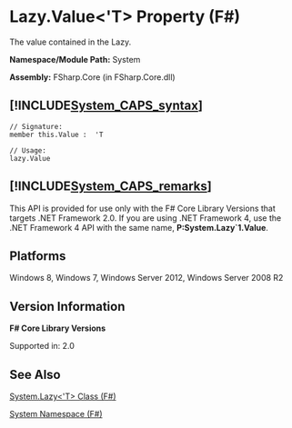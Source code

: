 # Lazy.Value<'T> Property (F#)

The value contained in the Lazy.

**Namespace/Module Path:** System

**Assembly:** FSharp.Core (in FSharp.Core.dll)


## [!INCLUDE[System_CAPS_syntax](//System/Token/System_CAPS_syntax_md.md)]

```
// Signature:
member this.Value :  'T

// Usage:
lazy.Value
```

## [!INCLUDE[System_CAPS_remarks](//System/Token/System_CAPS_remarks_md.md)]
This API is provided for use only with the F# Core Library Versions that targets .NET Framework 2.0. If you are using .NET Framework 4, use the .NET Framework 4 API with the same name, **P:System.Lazy&#96;1.Value**.


## Platforms
Windows 8, Windows 7, Windows Server 2012, Windows Server 2008 R2


## Version Information
**F# Core Library Versions**

Supported in: 2.0




## See Also
[System.Lazy&#60;'T&#62; Class &#40;F&#35;&#41;](System.Lazy%3C%27T%3E+Class+28%F%2329%.md)

[System Namespace &#40;F&#35;&#41;](System+Namespace+28%F%2329%.md)

